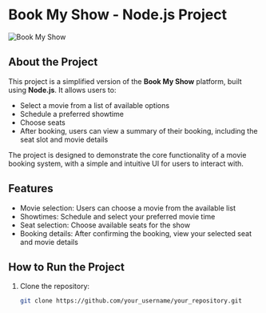 # Book My Show - Node.js Project

![Book My Show](./https://github.com/architbatham/BookMyMovie/blob/main/assets/image.jpg)

## About the Project

This project is a simplified version of the **Book My Show** platform, built using **Node.js**. It allows users to:

- Select a movie from a list of available options
- Schedule a preferred showtime
- Choose seats
- After booking, users can view a summary of their booking, including the seat slot and movie details

The project is designed to demonstrate the core functionality of a movie booking system, with a simple and intuitive UI for users to interact with.

## Features

- Movie selection: Users can choose a movie from the available list
- Showtimes: Schedule and select your preferred movie time
- Seat selection: Choose available seats for the show
- Booking details: After confirming the booking, view your selected seat and movie details

## How to Run the Project

1. Clone the repository:
   ```bash
   git clone https://github.com/your_username/your_repository.git
